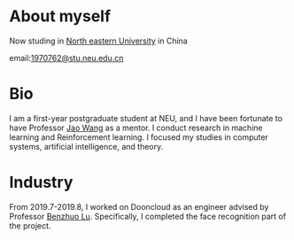 # About myself
Now studing in [North eastern University](http://www.neu.edu.cn/) in China

email:1970762@stu.neu.edu.cn
# Bio
I am a first-year postgraduate student at NEU, and I have been fortunate to have Professor [Jao Wang](http://faculty.neu.edu.cn/wangjiao/index.html) as a mentor. I conduct research in machine learning and Reinforcement learning. I focused my studies in computer systems, artificial intelligence, and theory.

# Industry
From 2019.7-2019.8, I worked on Dooncloud as an engineer advised by Professor [Benzhuo Lu](http://people.ucas.edu.cn/~lubz). Specifically, I completed the face recognition part of the project.